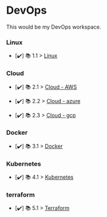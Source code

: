 # DevOps

This would be my DevOps workspace.


### Linux

- [✔️] 📚 1.1 > [Linux ](linux)

### Cloud

- [✔️] 📚 2.1 > [Cloud - AWS ](cloud/aws/aws.md) 

- [✔️] 📚 2.2 > [Cloud - azure ](cloud/azure/azure.md)

- [✔️] 📚 2.3 > [Cloud - gcp ](cloud/gcp/gcp.md)

### Docker

- [✔️] 📚 3.1 > [Docker ](docker/docker.md)

### Kubernetes

- [✔️] 📚 4.1 > [Kubernetes ](kubernetes/Kubernetes.md)

### terraform

- [✔️] 📚 5.1 > [Terraform ](Terraform/terraform.md)

